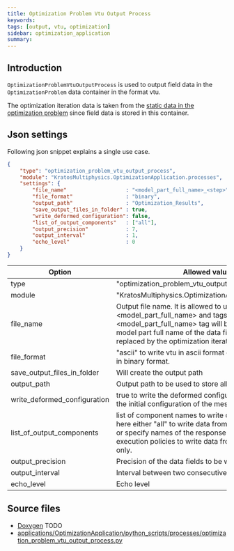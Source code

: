 ```yaml
---
title: Optimization Problem Vtu Output Process
keywords: 
tags: [output, vtu, optimization]
sidebar: optimization_application
summary: 
---
```


## Introduction

```OptimizationProblemVtuOutputProcess``` is used to output field data in the ```OptimizationProblem``` data container in the format vtu.

The optimization iteration data is taken from the [static data in the optimization problem](../General/Optimization_Problem.html#static-data-storage) since field data is stored in this container.

## Json settings
Following json snippet explains a single use case.
```json
{
    "type": "optimization_problem_vtu_output_process",
    "module": "KratosMultiphysics.OptimizationApplication.processes",
    "settings": {
        "file_name"                   : "<model_part_full_name>_<step>",
        "file_format"                 : "binary",
        "output_path"                 : "Optimization_Results",
        "save_output_files_in_folder" : true,
        "write_deformed_configuration": false,
        "list_of_output_components"   : ["all"],
        "output_precision"            : 7,
        "output_interval"             : 1,
        "echo_level"                  : 0
    }
}
```

| Option | Allowed values |
| ------------- | ------------- |
| type  | "optimization_problem_vtu_output_process"  |
| module  | "KratosMultiphysics.OptimizationApplication.processes" |
| file_name  | Output file name. It is allowed to use <model_part_full_name> and <step> tags. Then <model_part_full_name> tag will be replaced by the model part full name of the data field and <step> tag will be replaced by the optimization iteration.|
| file_format | "ascii" to write vtu in ascii format or "binary" to write vtu in binary format. |
| save_output_files_in_folder | Will create the output path |
| output_path | Output path to be used to store all the vtu files. |
| write_deformed_configuration | true to write the deformed configuration, false to write the initial configuration of the mesh |
| list_of_output_components | list of component names to write data. You can specify here either "all" to write data from all the components, or specify names of the response functions, controls, execution policies to write data from those components only. |
| output_precision | Precision of the data fields to be written out |
| output_interval | Interval between two consecutive vtu output writes |
| echo_level | Echo level |

## Source files
* [Doxygen](TODO) TODO
* [applications/OptimizationApplication/python_scripts/processes/optimization_problem_vtu_output_process.py](https://github.com/KratosMultiphysics/Kratos/blob/master/applications/OptimizationApplication/python_scripts/processes/optimization_problem_vtu_output_process.py)